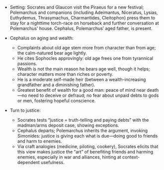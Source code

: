 - Setting: Socrates and Glaucon visit the Piraeus for a new festival; Polemarchus and companions (including Adeimantus, Niceratus, Lysias, Euthydemus, Thrasymachus, Charmantides, Cleitophon) press them to stay for a nighttime torch-race on horseback and further conversation at Polemarchus’ house. Cephalus, Polemarchus’ aged father, is present.

- Cephalus on aging and wealth:
  - Complaints about old age stem more from character than from age; the calm-natured bear age lightly.
  - He cites Sophocles approvingly: old age frees one from tyrannical passions.
  - Wealth is not the main reason he bears age well, though it helps; character matters more than riches or poverty.
  - He is a moderate self-made heir (between a wealth-increasing grandfather and a diminishing father).
  - Greatest benefit of wealth for a good man: peace of mind near death—no need to deceive or defraud; no fear about unpaid debts to gods or men, fostering hopeful conscience.

- Turn to justice:
  - Socrates tests “justice = truth-telling and paying debts” with the madman/arms deposit case, showing exceptions.
  - Cephalus departs; Polemarchus inherits the argument, invoking Simonides: justice is giving each what is due—doing good to friends and harm to enemies.
  - Via craft analogies (medicine, piloting, cookery), Socrates elicits that this view makes justice the “art” of benefiting friends and harming enemies, especially in war and alliances, hinting at context-dependent usefulness.